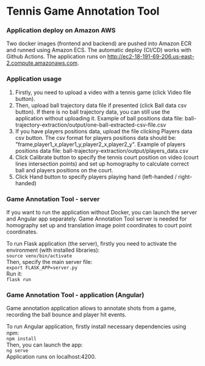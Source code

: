 # Tennis Game Annotation Tool

### Application deploy on Amazon AWS
Two docker images (frontend and backend) are pushed into Amazon ECR and runned using Amazon ECS. The automatic deploy (CI/CD) works with Github Actions. The application runs on http://ec2-18-191-69-206.us-east-2.compute.amazonaws.com.

### Application usage
1. Firstly, you need to upload a video with a tennis game (click Video file button).
2. Then, upload ball trajectory data file if presented (click Ball data csv button). If there is no ball trajectory data, you can still use the application without uploading it. Example of ball positions data file: ball-trajectory-extraction/output/one-ball-extracted-csv-file.csv
3. If you have players positions data, upload the file clicking Players data csv button. The csv format for players positions data should be: "frame,player1_x,player1_y,player2_x,player2_y". Example of players positions data file: ball-trajectory-extraction/output/players_data.csv
4. Click Calibrate button to specify the tennis court position on video (court lines intersection points) and set up homography to calculate correct ball and players positions on the court.
5. Click Hand button to specify players playing hand (left-handed / right-handed)

### Game Annotation Tool - server
If you want to run the application without Docker, you can launch the server and Angular app separately. Game Annotation Tool server is needed for homography set up and translation image point coordinates to court point coordinates.

To run Flask application (the server), firstly you need to activate the environment (with installed libraries):\
`source venv/bin/activate`\
Then, specify the main server file:\
`export FLASK_APP=server.py`\
Run it:\
`flask run`

### Game Annotation Tool - application (Angular)
Game annotation application allows to annotate shots from a game, recording the ball bounce and player hit events.

To run Angular application, firstly install necessary dependencies using npm:\
`npm install`\
Then, you can launch the app:\
`ng serve`\
Application runs on localhost:4200.